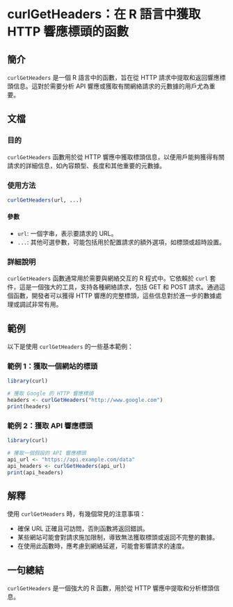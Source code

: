 <!--
Meta Description: # curlGetHeaders：在 R 語言中獲取 HTTP 響應標頭的函數 ## 簡介 `curlGetHeaders` 是一個 R 語言中的函數，旨在從 HTTP 請求中提取和返回響應標頭信息。這對於需要分析 API 響應或獲取有關網絡請求的元數據的用戶尤為重要。 ## 文檔 ### 目的 `...
Meta Keywords: curlgetheaders, http, api, url, curl
-->

# curlGetHeaders：在 R 語言中獲取 HTTP 響應標頭的函數

## 簡介
`curlGetHeaders` 是一個 R 語言中的函數，旨在從 HTTP 請求中提取和返回響應標頭信息。這對於需要分析 API 響應或獲取有關網絡請求的元數據的用戶尤為重要。

## 文檔
### 目的
`curlGetHeaders` 函數用於從 HTTP 響應中獲取標頭信息，以便用戶能夠獲得有關請求的詳細信息，如內容類型、長度和其他重要的元數據。

### 使用方法
```R
curlGetHeaders(url, ...)
```

#### 參數
- `url`: 一個字串，表示要請求的 URL。
- `...`: 其他可選參數，可能包括用於配置請求的額外選項，如標頭或超時設置。

### 詳細說明
`curlGetHeaders` 函數通常用於需要與網絡交互的 R 程式中。它依賴於 `curl` 套件，這是一個強大的工具，支持各種網絡請求，包括 GET 和 POST 請求。通過這個函數，開發者可以獲得 HTTP 響應的完整標頭，這些信息對於進一步的數據處理或調試非常有用。

## 範例
以下是使用 `curlGetHeaders` 的一些基本範例：

### 範例 1：獲取一個網站的標頭
```R
library(curl)

# 獲取 Google 的 HTTP 響應標頭
headers <- curlGetHeaders("http://www.google.com")
print(headers)
```

### 範例 2：獲取 API 響應標頭
```R
library(curl)

# 獲取一個假設的 API 響應標頭
api_url <- "https://api.example.com/data"
api_headers <- curlGetHeaders(api_url)
print(api_headers)
```

## 解釋
使用 `curlGetHeaders` 時，有幾個常見的注意事項：
- 確保 URL 正確且可訪問，否則函數將返回錯誤。
- 某些網站可能會對請求施加限制，導致無法獲取標頭或返回不完整的數據。
- 在使用此函數時，應考慮到網絡延遲，可能會影響請求的速度。

## 一句總結
`curlGetHeaders` 是一個強大的 R 函數，用於從 HTTP 響應中提取和分析標頭信息。